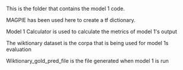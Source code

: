 This is the folder that contains the model 1 code.

MAGPIE has been used here to create a tf dictionary.

Model 1 Calculator is used to calculate the metrics of model 1's output

The wiktionary dataset is the corpa that is being used for model 1s evaluation

Wiktionary_gold_pred_file is the file generated when model 1 is run
